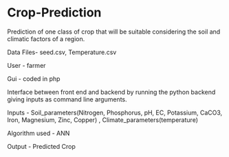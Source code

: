 # Crop-Prediction

Prediction of one class of crop that will be suitable considering the soil and climatic factors of a region.

Data Files- seed.csv, Temperature.csv

User - farmer

Gui - coded in php

Interface between front end and backend by running the python backend giving inputs as command line arguments.

Inputs - Soil_parameters(Nitrogen, Phosphorus, pH, EC, Potassium, CaCO3, Iron, Magnesium, Zinc, Copper) , Climate_parameters(temperature)

Algorithm used - ANN

Output - Predicted Crop  


